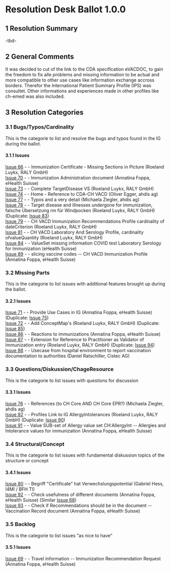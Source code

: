 # Resolution Desk Ballot 1.0.0

## 1 Resolution Summary
-tbd-

## 2 General Comments
It was decided to cut of the link to the CDA specification eVACDOC, to gain the freedom to fix alle problems and missing information to be actual and more compatible to other use cases like information exchange accross borders.
Therefor the International Patient Summary Profile (IPS) was consultet.
Other informations and experiences made in other profiles like ch-emed was also included.

## 3 Resolution Categories

### 3.1 Bugs/Typos/Cardinality
This is the categorie to list and resolve the bugs and typos found in the IG during the ballot.
#### 3.1.1 Issues
[Issue 66](https://github.com/ehealthsuisse/ch-vacd/issues/66) -  - Immunization Certificate - Missing Sections in Picture (Roeland Luykx, RALY GmbH)<br>
[Issue 70](https://github.com/ehealthsuisse/ch-vacd/issues/70) -  - Immunization Administration document (Annatina Foppa, eHealth Suisse)<br>
[Issue 73](https://github.com/ehealthsuisse/ch-vacd/issues/73) -  - Complete TargetDisease VS (Roeland Luykx, RALY GmbH)<br>
[Issue 74](https://github.com/ehealthsuisse/ch-vacd/issues/74) -  - Home - Reference to CDA-CH VACD (Oliver Egger, ahdis ag)<br>
[Issue 77](https://github.com/ehealthsuisse/ch-vacd/issues/77) -  - Typos and a very detail (Michaela Ziegler, ahdis ag)<br>
[Issue 78](https://github.com/ehealthsuisse/ch-vacd/issues/78) -  - Target disease and illnesses undergone for immunization, falsche Übersetzung rm für Windpocken (Roeland Luykx, RALY GmbH) (Duplicate: [Issue 83](https://github.com/ehealthsuisse/ch-vacd/issues/83))<br>
[Issue 79](https://github.com/ehealthsuisse/ch-vacd/issues/79) -  - CH VACD Immunization Recommendations Profile cardinality of dateCriterion (Roeland Luykx, RALY GmbH)<br>
[Issue 81](https://github.com/ehealthsuisse/ch-vacd/issues/81) -  - CH VACD Laboratory And Serology Profile, cardinality ofvalueQuantity  (Roeland Luykx, RALY GmbH)<br>
[Issue 84](https://github.com/ehealthsuisse/ch-vacd/issues/84) -  - ValueSet missing information COVID test Laboratory Serology for Immunization (eHealth Suisse)<br>
[Issue 89](https://github.com/ehealthsuisse/ch-vacd/issues/89) -  - slicing vaccine codes -- CH VACD Immunization Profile (Annatina Foppa, eHealth Suisse)<br>


### 3.2 Missing Parts
This is the categorie to list issues with additional features brought up during the ballot.
#### 3.2.1 Issues
[Issue 71](https://github.com/ehealthsuisse/ch-vacd/issues/71) -  - Provide Use Cases in IG (Annatina Foppa, eHealth Suisse) (Duplicate: [Issue 75](https://github.com/ehealthsuisse/ch-vacd/issues/75))<br>
[Issue 72](https://github.com/ehealthsuisse/ch-vacd/issues/72) -  - Add ConceptMap's (Roeland Luykx, RALY GmbH) (Duplicate: [Issue 85](https://github.com/ehealthsuisse/ch-vacd/issues/85))<br>
[Issue 86](https://github.com/ehealthsuisse/ch-vacd/issues/86) -  - Reactions to immunizations (Annatina Foppa, eHealth Suisse) <br>
[Issue 87](https://github.com/ehealthsuisse/ch-vacd/issues/87) -  - Extension for Reference to Practitioner as Validator of Immunization entry (Roeland Luykx, RALY GmbH) (Duplicate: [Issue 94](https://github.com/ehealthsuisse/ch-vacd/issues/94))<br>
[Issue 88](https://github.com/ehealthsuisse/ch-vacd/issues/88) -  - Usecase from hospital environment to report vaccination documentation to authorities (Daniel Ratschiller, Cistec AG)<br>


### 3.3 Questions/Diskussion/ChageResource
This is the categorie to list issues with questions for discussion
#### 3.3.1 Issues
[Issue 76](https://github.com/ehealthsuisse/ch-vacd/issues/76) -  - References (to CH Core AND CH Core EPR?) (Michaela Ziegler, ahdis ag)<br>
[Issue 82](https://github.com/ehealthsuisse/ch-vacd/issues/82) -  - Profiles Link to IG AllergyIntolerances (Roeland Luykx, RALY GmbH) (Duplicate: [Issue 90](https://github.com/ehealthsuisse/ch-vacd/issues/90))<br>
[Issue 91](https://github.com/ehealthsuisse/ch-vacd/issues/91) -  - Value SUB-set of Allergy value set CH:AllergyInt -- Allergies and Intolerance values for immunization (Annatina Foppa, eHealth Suisse)<br>


### 3.4 Structural/Concept
This is the categorie to list issues with fundamental diskussion topics of the structure or concept
#### 3.4.1 Issues
[Issue 80](https://github.com/ehealthsuisse/ch-vacd/issues/80) -  - Begriff "Certificate" hat Verwechslungspotential (Gabriel Hess, I4MI / BFH TI)<br>
[Issue 92](https://github.com/ehealthsuisse/ch-vacd/issues/92) -  - Check usefulness of different documents (Annatina Foppa, eHealth Suisse) (Similar [Issue 68](https://github.com/ehealthsuisse/ch-vacd/issues/68))<br>
[Issue 93](https://github.com/ehealthsuisse/ch-vacd/issues/93) -  - Check if Recommendations should be in the document -- Vaccination Record document (Annatina Foppa, eHealth Suisse)

### 3.5 Backlog
This is the categorie to list issues "as nice to have"
#### 3.5.1 Issues
[Issue 69](https://github.com/ehealthsuisse/ch-vacd/issues/69) -  - Travel information -- Immunization Recommendation Request (Annatina Foppa, eHealth Suisse)<br>
